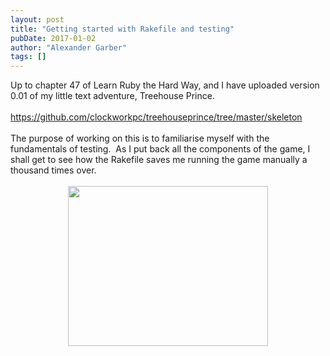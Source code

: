 ```yaml
---
layout: post
title: "Getting started with Rakefile and testing"
pubDate: 2017-01-02
author: "Alexander Garber"
tags: []
---
```


<div dir="ltr" style="text-align: left;" trbidi="on">Up to chapter 47 of Learn Ruby the Hard Way, and I have uploaded version 0.01 of my little text adventure, Treehouse Prince.<br><br><a href="https://github.com/clockworkpc/treehouseprince/tree/master/skeleton">https://github.com/clockworkpc/treehouseprince/tree/master/skeleton</a><br><br>The
        purpose of working on this is to familiarise myself with the fundamentals of testing.  As I put back all the components of the game, I shall get to see how the Rakefile saves me running the game manually a thousand times over.<br><br>
        <div class="separator" style="clear: both; text-align: center;"><a href="https://1.bp.blogspot.com/-dSn7p8kuons/WGoYUG0Pl-I/AAAAAAAAL70/yYUah0zRdo8qomL0Nq-1dAMn0oHzV95hgCPcB/s1600/testing.jpg" imageanchor="1" style="margin-left: 1em; margin-right: 1em;"><img border="0" height="256" src="https://1.bp.blogspot.com/-dSn7p8kuons/WGoYUG0Pl-I/AAAAAAAAL70/yYUah0zRdo8qomL0Nq-1dAMn0oHzV95hgCPcB/s320/testing.jpg" width="320"></a></div>
<br>
      </div>
